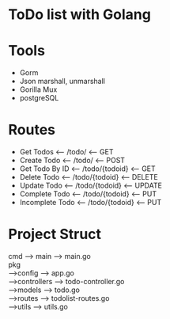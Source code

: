 # ToDo list with Golang

# Tools

- Gorm
- Json marshall, unmarshall
- Gorilla Mux
- postgreSQL

# Routes

- Get Todos <-- /todo/ <-- GET
- Create Todo <-- /todo/ <-- POST
- Get Todo By ID <-- /todo/{todoid} <-- GET
- Delete Todo <-- /todo/{todoid} <-- DELETE
- Update Todo <-- /todo/{todoid} <-- UPDATE
- Complete Todo <-- /todo/{todoid} <-- PUT
- Incomplete Todo <-- /todo/{todoid} <-- PUT

# Project Struct

cmd --> main --> main.go <br>
pkg <br>
-->config --> app.go<br>
-->controllers --> todo-controller.go<br>
-->models --> todo.go<br>
-->routes --> todolist-routes.go<br>
-->utils --> utils.go<br>

